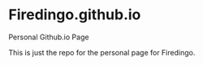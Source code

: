 # Firedingo.github.io
Personal Github.io Page

This is just the repo for the personal page for Firedingo.
